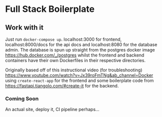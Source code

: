 # Full Stack Boilerplate

## Work with it

Just run `docker-compose up`. localhost:3000 for frontend, localhost:8000/docs for the api docs and localhost:8080 for the database admin. The database is spun up straight from the postgres docker image https://hub.docker.com/_/postgres whilst the frontend and backend containers have their own Dockerfiles in their respective directories.

Originally based off of this instructional video (for troubleshooting) https://www.youtube.com/watch?v=Jx39roFmTNg&ab_channel=Docker using `create-react-app` for the frontend and some boilerplate code from https://fastapi.tiangolo.com/#create-it for the backend.
### Coming Soon

An actual site, deploy it, CI pipeline perhaps...